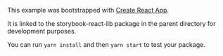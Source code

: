 This example was bootstrapped with [Create React App](https://github.com/facebook/create-react-app).

It is linked to the storybook-react-lib package in the parent directory for development purposes.

You can run `yarn install` and then `yarn start` to test your package.
